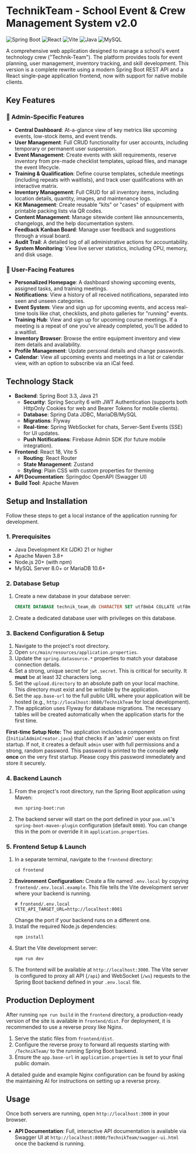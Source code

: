 # TechnikTeam - School Event & Crew Management System v2.0

![Spring Boot](https://img.shields.io/badge/Spring_Boot-3.3+-6DB33F?style=for-the-badge&logo=spring&logoColor=white)
![React](https://img.shields.io/badge/React-18+-61DAFB?style=for-the-badge&logo=react&logoColor=black)
![Vite](https://img.shields.io/badge/Vite-5+-646CFF?style=for-the-badge&logo=vite&logoColor=white)
![Java](https://img.shields.io/badge/Java-21+-ED8B00?style=for-the-badge&logo=openjdk&logoColor=white)
![MySQL](https://img.shields.io/badge/MySQL-8.0-4479A1?style=for-the-badge&logo=mysql&logoColor=white)

A comprehensive web application designed to manage a school's event technology crew ("Technik-Team"). The platform provides tools for event planning, user management, inventory tracking, and skill development. This version is a complete rewrite using a modern Spring Boot REST API and a React single-page application frontend, now with support for native mobile clients.

## Key Features

### 👑 Admin-Specific Features
*   **Central Dashboard**: At-a-glance view of key metrics like upcoming events, low-stock items, and event trends.
*   **User Management**: Full CRUD functionality for user accounts, including temporary or permanent user suspension.
*   **Event Management**: Create events with skill requirements, reserve inventory from pre-made checklist templates, upload files, and manage the event lifecycle.
*   **Training & Qualification**: Define course templates, schedule meetings (including repeats with waitlists), and track user qualifications with an interactive matrix.
*   **Inventory Management**: Full CRUD for all inventory items, including location details, quantity, images, and maintenance logs.
*   **Kit Management**: Create reusable "kits" or "cases" of equipment with printable packing lists via QR codes.
*   **Content Management**: Manage sitewide content like announcements, changelogs, and the help documentation system.
*   **Feedback Kanban Board**: Manage user feedback and suggestions through a visual board.
*   **Audit Trail**: A detailed log of all administrative actions for accountability.
*   **System Monitoring**: View live server statistics, including CPU, memory, and disk usage.

### 👥 User-Facing Features
*   **Personalized Homepage**: A dashboard showing upcoming events, assigned tasks, and training meetings.
*   **Notifications**: View a history of all received notifications, separated into seen and unseen categories.
*   **Event System**: View and sign up for upcoming events, and access real-time tools like chat, checklists, and photo galleries for "running" events.
*   **Training Hub**: View and sign up for upcoming course meetings. If a meeting is a repeat of one you've already completed, you'll be added to a waitlist.
*   **Inventory Browser**: Browse the entire equipment inventory and view item details and availability.
*   **Profile Management**: Update personal details and change passwords.
*   **Calendar**: View all upcoming events and meetings in a list or calendar view, with an option to subscribe via an iCal feed.

## Technology Stack

*   **Backend**: Spring Boot 3.3, Java 21
    *   **Security**: Spring Security 6 with JWT Authentication (supports both HttpOnly Cookies for web and Bearer Tokens for mobile clients).
    *   **Database**: Spring Data JDBC, MariaDB/MySQL
    *   **Migrations**: Flyway
    *   **Real-time**: Spring WebSocket for chats, Server-Sent Events (SSE) for UI updates.
    *   **Push Notifications**: Firebase Admin SDK (for future mobile integration).
*   **Frontend**: React 18, Vite 5
    *   **Routing**: React Router
    *   **State Management**: Zustand
    *   **Styling**: Plain CSS with custom properties for theming
*   **API Documentation**: Springdoc OpenAPI (Swagger UI)
*   **Build Tool**: Apache Maven

## Setup and Installation

Follow these steps to get a local instance of the application running for development.

### 1. Prerequisites
*   Java Development Kit (JDK) 21 or higher
*   Apache Maven 3.8+
*   Node.js 20+ (with npm)
*   MySQL Server 8.0+ or MariaDB 10.6+

### 2. Database Setup
1.  Create a new database in your database server:
    ```sql
    CREATE DATABASE technik_team_db CHARACTER SET utf8mb4 COLLATE utf8mb4_unicode_ci;
    ```
2.  Create a dedicated database user with privileges on this database.

### 3. Backend Configuration & Setup
1.  Navigate to the project's root directory.
2.  Open `src/main/resources/application.properties`.
3.  Update the `spring.datasource.*` properties to match your database connection details.
4.  Set a strong, unique secret for `jwt.secret`. This is critical for security. It **must** be at least 32 characters long.
5.  Set the `upload.directory` to an absolute path on your local machine. This directory must exist and be writable by the application.
6.  Set the `app.base-url` to the full public URL where your application will be hosted (e.g., `http://localhost:8080/TechnikTeam` for local development).
7.  The application uses Flyway for database migrations. The necessary tables will be created automatically when the application starts for the first time.

**First-time Setup Note:** The application includes a component (`InitialAdminCreator.java`) that checks if an 'admin' user exists on first startup. If not, it creates a default `admin` user with full permissions and a strong, random password. This password is printed to the console **only once** on the very first startup. Please copy this password immediately and store it securely.

### 4. Backend Launch
1.  From the project's root directory, run the Spring Boot application using Maven:
    ```shell
    mvn spring-boot:run
    ```
2.  The backend server will start on the port defined in your `pom.xml`'s `spring-boot-maven-plugin` configuration (default `8080`). You can change this in the pom or override it in `application.properties`.

### 5. Frontend Setup & Launch
1.  In a separate terminal, navigate to the `frontend` directory:
    ```shell
    cd frontend
    ```
2.  **Environment Configuration:** Create a file named `.env.local` by copying `frontend/.env.local.example`. This file tells the Vite development server where your backend is running.
    ```
    # frontend/.env.local
    VITE_API_TARGET_URL=http://localhost:8081
    ```
    Change the port if your backend runs on a different one.
3.  Install the required Node.js dependencies:
    ```shell
    npm install
    ```
4.  Start the Vite development server:
    ```shell
    npm run dev
    ```
5.  The frontend will be available at `http://localhost:3000`. The Vite server is configured to proxy all API (`/api`) and WebSocket (`/ws`) requests to the Spring Boot backend defined in your `.env.local` file.

## Production Deployment

After running `npm run build` in the `frontend` directory, a production-ready version of the site is available in `frontend/dist`. For deployment, it is recommended to use a reverse proxy like Nginx.

1.  Serve the static files from `frontend/dist`.
2.  Configure the reverse proxy to forward all requests starting with `/TechnikTeam/` to the running Spring Boot backend.
3.  Ensure the `app.base-url` in `application.properties` is set to your final public domain.

A detailed guide and example Nginx configuration can be found by asking the maintaining AI for instructions on setting up a reverse proxy.

## Usage

Once both servers are running, open `http://localhost:3000` in your browser.

*   **API Documentation**: Full, interactive API documentation is available via Swagger UI at `http://localhost:8080/TechnikTeam/swagger-ui.html` once the backend is running.
